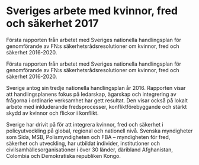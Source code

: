 # Sveriges arbete med kvinnor, fred och säkerhet 2017

Första rapporten från arbetet med Sveriges nationella handlingsplan för genomförande av FN:s säkerhetsrådsresolutioner om kvinnor, fred och säkerhet 2016-2020.

Första rapporten från arbetet med Sveriges nationella handlingsplan för genomförande av FN:s säkerhetsrådsresolutioner om kvinnor, fred och säkerhet 2016-2020.

Sverige antog sin tredje nationella handlingsplan år 2016. Rapporten visar att handlingsplanens fokus på ledarskap, ägarskap och integrering av frågorna i ordinarie verksamhet har gett resultat. Den visar också på lokalt arbete med inkluderande fredsprocesser, konfliktförebyggande och stärkt skydd av kvinnor och flickor i konflikt.

Sverige har drivit på för att integrera kvinnor, fred och säkerhet i policyutveckling på global, regional och nationell nivå. Svenska myndigheter som Sida, MSB, Polismyndigheten och FBA – myndigheten för fred, säkerhet och utveckling, har utbildat individer, institutioner och civilsamhällesorganisationer i över 30 länder, däribland Afghanistan, Colombia och Demokratiska republiken Kongo.
